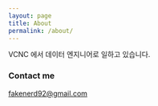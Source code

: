 ```yaml
---
layout: page
title: About
permalink: /about/
---
```


VCNC 에서 데이터 엔지니어로 일하고 있습니다.


### Contact me

[fakenerd92@gmail.com](mailto:fakenerd92@gmail.com)
